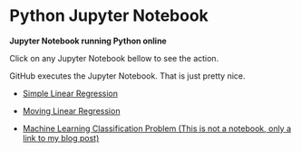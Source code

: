 # Python Jupyter Notebook

**Jupyter Notebook running Python online**

Click on any Jupyter Notebook bellow to see the action. 

GitHub executes the Jupyter Notebook. That is just pretty nice.

* [Simple Linear Regression](https://github.com/robson-koji/jupyter-notebooks/blob/main/linear_regression.ipynb)
* [Moving Linear Regression](https://github.com/robson-koji/jupyter-notebooks/blob/main/moving_linear_regression.ipynb)


* [Machine Learning Classification Problem (This is not a notebook, only a link to my blog post)](https://robsonkoji.blogspot.com/2022/05/machine-learning-classification-problem.html)

